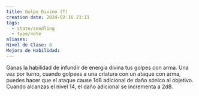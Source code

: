 ```yaml
---
title: Golpe Divino (T)
creation date: 2024-02-16 23:11
tags:
  - state/seedling
  - type/note
aliases: 
Nivel de Clase: 8
Mejora de Habilidad:
---
```

Ganas la habilidad de infundir de energía divina tus golpes con arma. Una vez por turno, cuando
golpees a una criatura con un ataque con arma, puedes hacer que el ataque cause 1d8 adicional de daño sónico al objetivo. 
Cuando alcanzas el nivel 14, el daño adicional se incrementa a 2d8.



